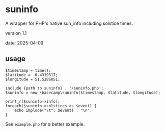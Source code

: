 # suninfo
A wrapper for PHP's native sun_info including solstice times.

version 1.1

date: 2025-04-09

## usage
```
$timestamp = time();
$latitude = -0.4319317;
$longitude = 51.5286051;

include {path to suninfo} . '/suninfo.php';
$suninfo = new \basecamp\suninfo($timestamp, $latitude, $longitude);

print_r($suninfo->info);
foreach($suninfo->solstices as $event) {
	echo implode("\t", $event) . "\n";
}
```

See `example.php` for a better example.
